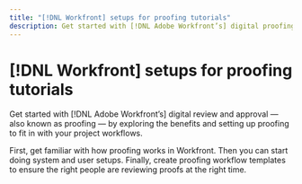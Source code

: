 ```yaml
---
title: "[!DNL Workfront] setups for proofing tutorials"
description: Get started with [!DNL Adobe Workfront’s] digital proofing by exploring the benefits and setting up proofing to fit your project workflows.
---
```

# [!DNL Workfront] setups for proofing tutorials

Get started with [!DNL Adobe Workfront’s] digital review and approval — also known as proofing — by exploring the benefits and setting up proofing to fit in with your project workflows.

First, get familiar with how proofing works in Workfront. Then you can start doing system and user setups. Finally, create proofing workflow templates to ensure the right people are reviewing proofs at the right time.

<!--
This is the landing page of the user guide. It should be the first list item in the TOC.md file.
See other user landing pages to get ideas.
-->
